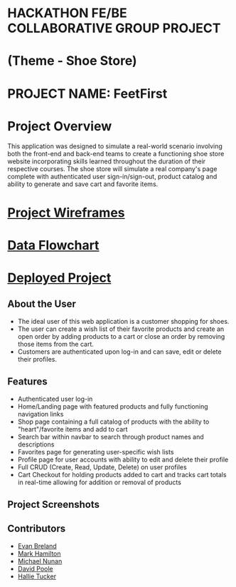 # HACKATHON FE/BE COLLABORATIVE GROUP PROJECT 
# (Theme - Shoe Store)
# PROJECT NAME: FeetFirst

# Project Overview
This application was designed to simulate a real-world scenario involving both the front-end and back-end teams to create a functioning shoe store website incorporating skills learned throughout the duration of their respective courses. The shoe store will simulate a real company's page complete with authenticated user sign-in/sign-out, product catalog and ability to generate and save cart and favorite items.

# [Project Wireframes](https://www.figma.com/file/HFDXAislqb4PUQGBp6SJA9/Feet-First?type=design&node-id=0-1&mode=design&t=bTu1Lr8mjj4z4iqR-0)

# [Data Flowchart](https://dbdiagram.io/embed/64c54e8902bd1c4a5ee8a5d7)

# [Deployed Project]()

## About the User
- The ideal user of this web application is a customer shopping for shoes.
- The user can create a wish list of their favorite products and create an open order by adding products to a cart or close an order by removing those items from the cart.
- Customers are authenticated upon log-in and can save, edit or delete their profiles.

## Features
- Authenticated user log-in
- Home/Landing page with featured products and fully functioning navigation links
- Shop page containing a full catalog of products with the ability to "heart"/favorite items and add to cart
- Search bar within navbar to search through product names and descriptions
- Favorites page for generating user-specific wish lists
- Profile page for user accounts with ability to edit and delete their profile
- Full CRUD (Create, Read, Update, Delete) on user profiles
- Cart Checkout for holding products added to cart and tracks cart totals in real-time allowing for addition or removal of products

## Project Screenshots

## Contributors
- [Evan Breland](https://github.com/EvgBre)
- [Mark Hamilton](https://github.com/markh126)
- [Michael Nunan](https://github.com/mpnunan)
- [David Poole](https://github.com/DavidBPoole)
- [Hallie Tucker](https://github.com/datcog1111)
